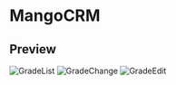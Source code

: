 # MangoCRM

Preview
--
![GradeList](https://user-images.githubusercontent.com/60736222/74808320-f1961500-532d-11ea-933b-c5a6aa4989d7.PNG)
![GradeChange](https://user-images.githubusercontent.com/60736222/74808324-f2c74200-532d-11ea-9fb4-f0299a039c0c.PNG)
![GradeEdit](https://user-images.githubusercontent.com/60736222/74808327-f3f86f00-532d-11ea-873c-8614228f41d2.PNG)
